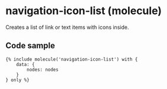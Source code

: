 # navigation-icon-list (molecule)

Creates a list of link or text items with icons inside.

## Code sample

```
{% include molecule('navigation-icon-list') with {
    data: {
        nodes: nodes
    }
} only %}
```
